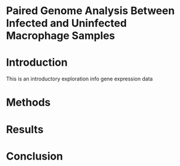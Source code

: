 # Paired Genome Analysis Between Infected and Uninfected Macrophage Samples

# Introduction

This is an introductory exploration info gene expression data 

# Methods

# Results

# Conclusion
